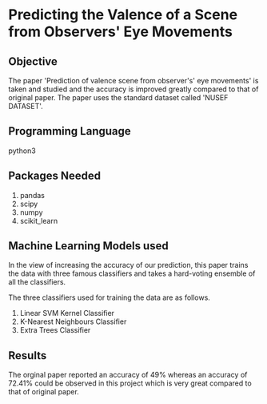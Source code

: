 # Predicting the Valence of a Scene from Observers' Eye Movements

Objective
------------
The paper 'Prediction of valence scene from observer's' eye movements' is taken and studied and the accuracy is improved greatly compared to that of original paper. The paper uses the standard dataset called 'NUSEF DATASET'. 


Programming Language
---------------------
python3


Packages Needed
-----------------
1) pandas
2) scipy
3) numpy
4) scikit_learn


Machine Learning Models used
-----------------------------
In the view of increasing the accuracy of our prediction, this paper trains the data with three famous classifiers and takes a hard-voting ensemble of all the classifiers.

The three classifiers used for training the data are as follows.
1) Linear SVM Kernel Classifier
2) K-Nearest Neighbours Classifier
3) Extra Trees Classifier


Results
-----------
The orginal paper reported an accuracy of 49% whereas an accuracy of 72.41% could be observed in this project which is very great compared to that of original paper.

